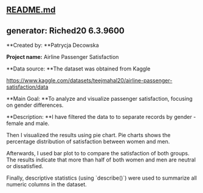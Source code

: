 [README.md](https://github.com/user-attachments/files/21705041/README.md)
---
generator: Riched20 6.3.9600
---

**Created by: **Patrycja Decowska

**Project name:** Airline Passenger Satisfaction

**Data source: **The dataset was obtained from Kaggle

<https://www.kaggle.com/datasets/teejmahal20/airline-passenger-satisfaction/data>

**Main Goal: **To analyze and visualize passenger satisfaction, focusing
on gender differences.

**Description: **I have filtered the data to to separate records by
gender - female and male.

Then I visualized the results using pie chart. Pie charts shows the
percentage distribution of satisfaction between women and men.

Afterwards, I used bar plot to to compare the satisfaction of both
groups. The results indicate that more than half of both women and men
are neutral or dissatisfied.

Finally, descriptive statistics (using \`describe()\`) were used to
summarize all numeric columns in the dataset.
